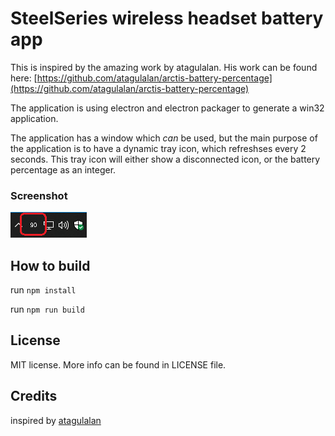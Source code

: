 # SteelSeries wireless headset battery app

This is inspired by the amazing work by atagulalan. His work can be found here: [https://github.com/atagulalan/arctis-battery-percentage](https://github.com/atagulalan/arctis-battery-percentage)

The application is using electron and electron packager to generate a win32 application.

The application has a window which _can_ be used, but the main purpose of the application is to have a dynamic tray icon, which refreshses every 2 seconds. This tray icon will either show a disconnected icon, or the battery percentage as an integer.

### Screenshot

![image](./screenshot.png)

## How to build

run `npm install`

run `npm run build`

## License

MIT license. More info can be found in LICENSE file.

## Credits

inspired by [atagulalan](https://github.com/atagulalan)
